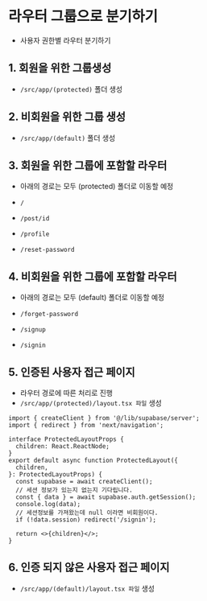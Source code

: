 # 라우터 그룹으로 분기하기

- 사용자 권한별 라우터 분기하기

## 1. 회원을 위한 그룹생성

- `/src/app/(protected)` 폴더 생성

## 2. 비회원을 위한 그룹 생성

- `/src/app/(default)` 폴더 생성

## 3. 회원을 위한 그룹에 포함할 라우터

- 아래의 경로는 모두 (protected) 폴더로 이동할 예정

- `/`
- `/post/id`
- `/profile`
- `/reset-password`

## 4. 비회원을 위한 그룹에 포함할 라우터

- 아래의 경로는 모두 (default) 폴더로 이동할 예정

- `/forget-password`
- `/signup`
- `/signin`

## 5. 인증된 사용자 접근 페이지

- 라우터 경로에 따른 처리로 진행
- `/src/app/(protected)/layout.tsx 파일` 생성

```tsx
import { createClient } from '@/lib/supabase/server';
import { redirect } from 'next/navigation';

interface ProtectedLayoutProps {
  children: React.ReactNode;
}
export default async function ProtectedLayout({
  children,
}: ProtectedLayoutProps) {
  const supabase = await createClient();
  // 세션 정보가 있는지 없는지 기다립니다.
  const { data } = await supabase.auth.getSession();
  console.log(data);
  // 세션정보를 가져왔는데 null 이라면 비회원이다.
  if (!data.session) redirect('/signin');

  return <>{children}</>;
}
```

## 6. 인증 되지 않은 사용자 접근 페이지

- `/src/app/(default)/layout.tsx 파일` 생성

